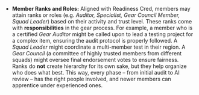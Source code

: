 - **Member Ranks and Roles:** Aligned with Readiness Cred, members may attain ranks or roles (e.g. _Auditor, Specialist, Gear Council Member, Squad Leader_) based on their activity and trust level. These ranks come with **responsibilities** in the gear process. For example, a member who is a certified _Gear Auditor_ might be called upon to lead a testing project for a complex item, ensuring the audit protocol is properly followed. A _Squad Leader_ might coordinate a multi-member test in their region. A _Gear Council_ (a committee of highly trusted members from different squads) might oversee final endorsement votes to ensure fairness. Ranks do **not** create hierarchy for its own sake, but they help organize who does what best. This way, every phase – from initial audit to AI review – has the right people involved, and newer members can apprentice under experienced ones.